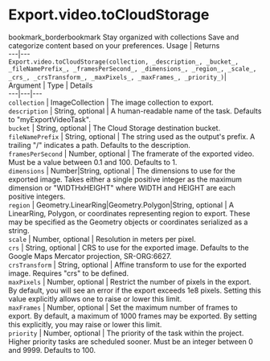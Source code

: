  
#  Export.video.toCloudStorage
bookmark_borderbookmark Stay organized with collections  Save and categorize content based on your preferences. 
Usage | Returns  
---|---  
`Export.video.toCloudStorage(collection, _description_, _bucket_, _fileNamePrefix_, _framesPerSecond_, _dimensions_, _region_, _scale_, _crs_, _crsTransform_, _maxPixels_, _maxFrames_, _priority_)`|   
Argument | Type | Details  
---|---|---  
`collection` | ImageCollection | The image collection to export.  
`description` | String, optional | A human-readable name of the task. Defaults to "myExportVideoTask".  
`bucket` | String, optional | The Cloud Storage destination bucket.  
`fileNamePrefix` | String, optional | The string used as the output's prefix. A trailing "/" indicates a path. Defaults to the description.  
`framesPerSecond` | Number, optional | The framerate of the exported video. Must be a value between 0.1 and 100. Defaults to 1.  
`dimensions` | Number|String, optional | The dimensions to use for the exported image. Takes either a single positive integer as the maximum dimension or "WIDTHxHEIGHT" where WIDTH and HEIGHT are each positive integers.  
`region` | Geometry.LinearRing|Geometry.Polygon|String, optional | A LinearRing, Polygon, or coordinates representing region to export. These may be specified as the Geometry objects or coordinates serialized as a string.  
`scale` | Number, optional | Resolution in meters per pixel.  
`crs` | String, optional | CRS to use for the exported image. Defaults to the Google Maps Mercator projection, SR-ORG:6627.  
`crsTransform` | String, optional | Affine transform to use for the exported image. Requires "crs" to be defined.  
`maxPixels` | Number, optional | Restrict the number of pixels in the export. By default, you will see an error if the export exceeds 1e8 pixels. Setting this value explicitly allows one to raise or lower this limit.  
`maxFrames` | Number, optional | Set the maximum number of frames to export. By default, a maximum of 1000 frames may be exported. By setting this explicitly, you may raise or lower this limit.  
`priority` | Number, optional | The priority of the task within the project. Higher priority tasks are scheduled sooner. Must be an integer between 0 and 9999. Defaults to 100.  
